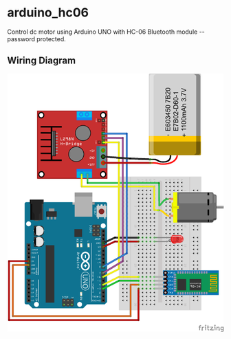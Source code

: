 # arduino_hc06
Control dc motor using Arduino UNO with HC-06 Bluetooth module -- password protected.

## Wiring Diagram
![Alt text](https://github.com/KhairulIzwan/arduino_hc06/blob/master/img/HC06_LED_Motor.png)
